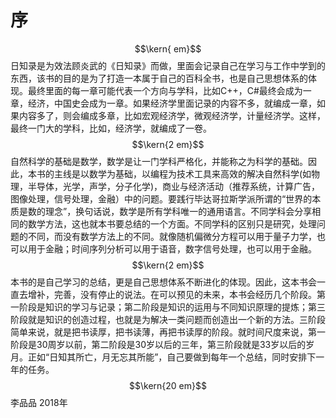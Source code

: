 # 序

$$\kern{ em}$$日知录是为效法顾炎武的《日知录》而做，里面会记录自己在学习与工作中学到的东西，该书的目的是为了打造一本属于自己的百科全书，也是自己思想体系的体现。最终里面的每一章可能代表一个方向与学科，比如C++，C#最终会成为一章，经济，中国史会成为一章。如果经济学里面记录的内容不多，就编成一章，如果内容多了，则会编成多章，比如宏观经济学，微观经济学，计量经济学。这样，最终一门大的学科，比如，经济学，就编成了一卷。  
$$\kern{2 em}$$自然科学的基础是数学，数学是让一门学科严格化，并能称之为科学的基础。因此，本书的主线是以数学为基础，以编程为技术工具来高效的解决自然科学(如物理，半导体，光学，声学，分子化学)，商业与经济活动（推荐系统，计算广告，图像处理，信号处理，金融）中的问题。要践行毕达哥拉斯学派所谓的“世界的本质是数的理念”，换句话说，数学是所有学科唯一的通用语言。不同学科会分享相同的数学方法，这也就本书要总结的一个方面。不同学科的区别只是研究，处理问题的不同，而没有数学方法上的不同。就像随机偏微分方程可以用于量子力学，也可以用于金融；时间序列分析可以用于语音，数字信号处理，也可以用于金融。     
$$\kern{2 em}$$本书的是自己学习的总结，更是自己思想体系不断进化的体现。因此，这本书会一直去增补，完善，没有停止的说法。在可以预见的未来，本书会经历几个阶段。第一阶段是知识的学习与记录；第二阶段是知识的运用与不同知识原理的提炼；第三阶段就是知识的创造过程，也就是为解决一类问题而创造出一个新的方法。三阶段简单来说，就是把书读厚，把书读薄，再把书读厚的阶段。就时间尺度来说，第一阶段是30周岁以前，第二阶段是30岁以后的三年，第三阶段就是33岁以后的岁月。正如“日知其所亡，月无忘其所能”，自己要做到每年一个总结，同时安排下一年的任务。  
$$\kern{20 em}$$李品品  2018年
